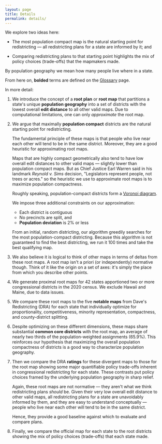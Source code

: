 ```yaml
---
layout: page
title: Details
permalink: details/
---
```


We explore two ideas here:

-   The most population compact map is the natural starting point for redistricting
    &#8212; all redistricting plans for a state are informed by it; and

-   Comparing redistricting plans to that starting point highlights the mix of policy
    choices (trade-offs) that the mapmakers made.

By population geography we mean how many people live where in a state.

From here on, **bolded** terms are defined on the [Glossary](./_pages/glossary.markdown) page.

In more detail:

1.  We introduce the concept of a **root plan** or **root map** that
    partitions a state's unique **population geography** into a set
    of districts with the lowest overall **edit distance** to all other valid maps.
    Due to computational limitations, one can only *approximate* the root map. 

2.  We argue that maximally **population compact** districts are the natural starting point for redistricting. 

    The fundamental principle of these maps is that people who live near each other will tend to be in the same district. 
    Moreover, they are a good heuristic for approximating root maps. 

    Maps that are highly compact geometrically also tend to have low overall edit distances to other valid maps
    &#8212; slightly lower than population compact maps. 
    But as Chief Justice Earl Warren said in his landmark *Reynold v. Sims* decision, 
    "Legislators represent people, not trees or acres." 
    so the heuristic we use to approximate root maps is to maximize population compactness.

    Roughly speaking, population-compact districts form a
    [Voronoi diagram](https://en.wikipedia.org/wiki/Voronoi_diagram).
 
    We impose three additional constraints on our approximation:

    -   Each district is contiguous
    -   No precincts are split, and
    -   **Population deviation** is 2% or less

    From an initial, random districting, our algorithm greedily searches
    for the most population-compact districting. Because this algorithm is
    not guaranteed to find the best districting, we run it 100 times and
    take the best qualifying map.

3.  We also believe it is logical to think of other maps in terms of deltas from these root maps.
    A root map isn't a priori (or independently) normative though.
    Think of it like the origin on a set of axes:
    it's simply the place from which you describe other points.

4.  We generate proximal root maps for 42 states apportioned two or more
    congressional districts in the 2020 census. We exclude Hawaii and
    Maine, due to data issues.

5.  We compare these root maps to the five **notable maps**
    from Dave's Redistricting (DRA)
    for each state that individually optimize for proportionality,
    competitiveness, minority representation, compactness, and
    county-district splitting.

6.  Despite optimizing on these different dimensions, these maps share
    substantial **common core districts** with the root map, an average of
    nearly two thirds of the population-weighted assignments (65.9%).
    This reinforces our hypothesis that maximizing the overall
    population compactness of districts is a good way to characterize
    population geography.

7.  Then we compare the DRA **ratings**
    for these divergent maps to those for the root map showing some
    major quantifiable policy trade-offs inherent in congressional
    redistricting for each state. These contrasts put policy choices
    framed by the underlying population geography in sharp relief.

    Again, these root maps are not normative 
    &#8212; they aren't what we think redistricting plans *should* be.
    Given their very low overall edit distance to other valid maps,
    all redistricting plans for a state are unavoidably informed by them, and
    they are easy to understand conceptually 
    &#8212; people who live near each other will tend to be in the same district.

    Hence, they provide a good baseline against which to evaluate and compare plans.

8.  Finally, we compare the official map for each state to the root
    districts showing the mix of policy choices (trade-offs) that each
    state made.

